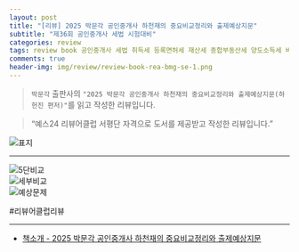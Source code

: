 ```yaml
---  
layout: post  
title: "[리뷰] 2025 박문각 공인중개사 하천재의 중요비교정리와 출제예상지문"  
subtitle: "제36회 공인중개사 세법 시험대비"  
categories: review  
tags: review book 공인중개사 세법 취득세 등록면허세 재산세 종합부동산세 양도소득세 비교정리 한눈에 예상문제 하천재  
comments: true  
header-img: img/review/review-book-rea-bmg-se-1.png
---  
```

  
> `박문각` 출판사의 `"2025 박문각 공인중개사 하천재의 중요비교정리와 출제예상지문(하헌진 편저)"`를 읽고 작성한 리뷰입니다.  

> “예스24 리뷰어클럽 서평단 자격으로 도서를 제공받고 작성한 리뷰입니다.”  

![표지](https://theorydb.github.io/assets/img/review/review-book-rea-bmg-se-1.png)  

---

>   

![5단비교](https://theorydb.github.io/assets/img/review/review-book-rea-bmg-se-3.png)  
![세부비교](https://theorydb.github.io/assets/img/review/review-book-rea-bmg-se-2.png)  
![예상문제](https://theorydb.github.io/assets/img/review/review-book-rea-bmg-se-4.png)  


#리뷰어클럽리뷰

---

* [책소개 - 2025 박문각 공인중개사 하천재의 중요비교정리와 출제예상지문](https://www.yes24.com/product/goods/148183654)
